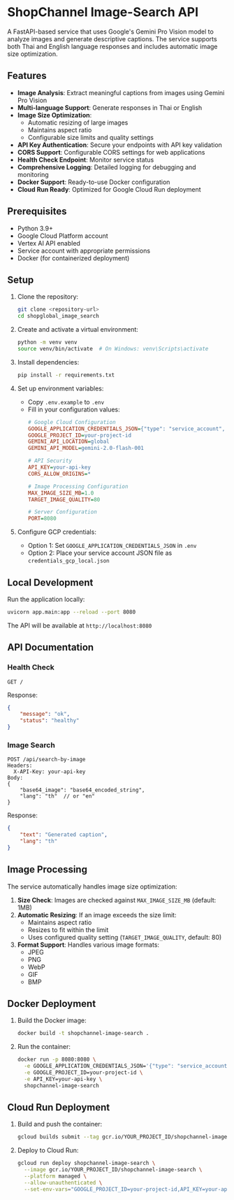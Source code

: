 # ShopChannel Image-Search API

A FastAPI-based service that uses Google's Gemini Pro Vision model to analyze images and generate descriptive captions. The service supports both Thai and English language responses and includes automatic image size optimization.

## Features

- **Image Analysis**: Extract meaningful captions from images using Gemini Pro Vision
- **Multi-language Support**: Generate responses in Thai or English
- **Image Size Optimization**: 
  - Automatic resizing of large images
  - Maintains aspect ratio
  - Configurable size limits and quality settings
- **API Key Authentication**: Secure your endpoints with API key validation
- **CORS Support**: Configurable CORS settings for web applications
- **Health Check Endpoint**: Monitor service status
- **Comprehensive Logging**: Detailed logging for debugging and monitoring
- **Docker Support**: Ready-to-use Docker configuration
- **Cloud Run Ready**: Optimized for Google Cloud Run deployment

## Prerequisites

- Python 3.9+
- Google Cloud Platform account
- Vertex AI API enabled
- Service account with appropriate permissions
- Docker (for containerized deployment)

## Setup

1. Clone the repository:
   ```bash
   git clone <repository-url>
   cd shopglobal_image_search
   ```

2. Create and activate a virtual environment:
   ```bash
   python -m venv venv
   source venv/bin/activate  # On Windows: venv\Scripts\activate
   ```

3. Install dependencies:
   ```bash
   pip install -r requirements.txt
   ```

4. Set up environment variables:
   - Copy `.env.example` to `.env`
   - Fill in your configuration values:
     ```ini
     # Google Cloud Configuration
     GOOGLE_APPLICATION_CREDENTIALS_JSON={"type": "service_account", ...}
     GOOGLE_PROJECT_ID=your-project-id
     GEMINI_API_LOCATION=global
     GEMINI_API_MODEL=gemini-2.0-flash-001

     # API Security
     API_KEY=your-api-key
     CORS_ALLOW_ORIGINS=*

     # Image Processing Configuration
     MAX_IMAGE_SIZE_MB=1.0
     TARGET_IMAGE_QUALITY=80

     # Server Configuration
     PORT=8080
     ```

5. Configure GCP credentials:
   - Option 1: Set `GOOGLE_APPLICATION_CREDENTIALS_JSON` in `.env`
   - Option 2: Place your service account JSON file as `credentials_gcp_local.json`

## Local Development

Run the application locally:
```bash
uvicorn app.main:app --reload --port 8080
```

The API will be available at `http://localhost:8080`

## API Documentation

### Health Check
```http
GET /
```
Response:
```json
{
    "message": "ok",
    "status": "healthy"
}
```

### Image Search
```http
POST /api/search-by-image
Headers:
  X-API-Key: your-api-key
Body:
{
    "base64_image": "base64_encoded_string",
    "lang": "th"  // or "en"
}
```
Response:
```json
{
    "text": "Generated caption",
    "lang": "th"
}
```

## Image Processing

The service automatically handles image size optimization:

1. **Size Check**: Images are checked against `MAX_IMAGE_SIZE_MB` (default: 1MB)
2. **Automatic Resizing**: If an image exceeds the size limit:
   - Maintains aspect ratio
   - Resizes to fit within the limit
   - Uses configured quality setting (`TARGET_IMAGE_QUALITY`, default: 80)
3. **Format Support**: Handles various image formats:
   - JPEG
   - PNG
   - WebP
   - GIF
   - BMP

## Docker Deployment

1. Build the Docker image:
   ```bash
   docker build -t shopchannel-image-search .
   ```

2. Run the container:
   ```bash
   docker run -p 8080:8080 \
     -e GOOGLE_APPLICATION_CREDENTIALS_JSON='{"type": "service_account", ...}' \
     -e GOOGLE_PROJECT_ID=your-project-id \
     -e API_KEY=your-api-key \
     shopchannel-image-search
   ```

## Cloud Run Deployment

1. Build and push the container:
   ```bash
   gcloud builds submit --tag gcr.io/YOUR_PROJECT_ID/shopchannel-image-search
   ```

2. Deploy to Cloud Run:
   ```bash
   gcloud run deploy shopchannel-image-search \
     --image gcr.io/YOUR_PROJECT_ID/shopchannel-image-search \
     --platform managed \
     --allow-unauthenticated \
     --set-env-vars="GOOGLE_PROJECT_ID=your-project-id,API_KEY=your-api-key"
   ```

